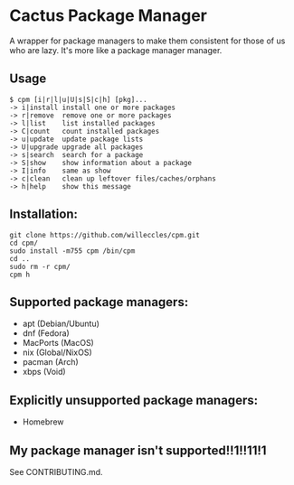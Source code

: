 # Cactus Package Manager
A wrapper for package managers to make them consistent for those of us who are
lazy. It's more like a package manager manager.

## Usage

```
$ cpm [i|r|l|u|U|s|S|c|h] [pkg]...
-> i|install install one or more packages
-> r|remove  remove one or more packages
-> l|list    list installed packages
-> C|count   count installed packages
-> u|update  update package lists
-> U|upgrade upgrade all packages
-> s|search  search for a package
-> S|show    show information about a package
-> I|info    same as show
-> c|clean   clean up leftover files/caches/orphans
-> h|help    show this message
```

## Installation:
```
git clone https://github.com/willeccles/cpm.git
cd cpm/
sudo install -m755 cpm /bin/cpm
cd ..
sudo rm -r cpm/
cpm h
```

## Supported package managers:

- apt (Debian/Ubuntu)
- dnf (Fedora)
- MacPorts (MacOS)
- nix (Global/NixOS)
- pacman (Arch)
- xbps (Void)

## Explicitly unsupported package managers:

- Homebrew

## My package manager isn't supported!!1!!11!1

See CONTRIBUTING.md.
